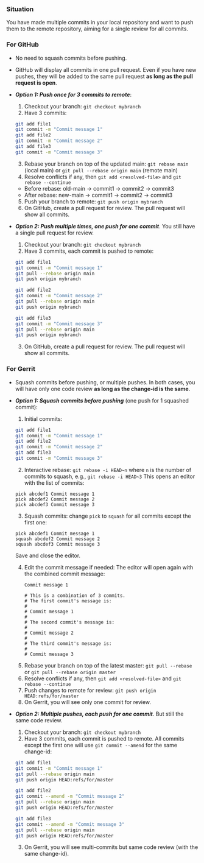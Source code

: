 ### Situation
You have made multiple commits in your local repository and want to push them to the remote repository, aiming for a single review for all commits.

### For GitHub
- No need to squash commits before pushing.
- GitHub will display all commits in one pull request. Even if you have new pushes, they will be added to the same pull request **as long as the pull request is open**.

- ***Option 1: Push once for 3 commits to remote***:
  1. Checkout your branch: `git checkout mybranch`
  2. Have 3 commits:
    ```bash
    git add file1
    git commit -m "Commit message 1"
    git add file2
    git commit -m "Commit message 2"
    git add file3
    git commit -m "Commit message 3"
    ```
  3. Rebase your branch on top of the updated main: `git rebase main` (local main) or `git pull --rebase origin main` (remote main)
  4. Resolve conflicts if any, then `git add <resolved-file>` and `git rebase --continue`
    - Before rebase: old-main -> commit1 -> commit2 -> commit3
    - After rebase: new-main -> commit1 -> commit2 -> commit3
  5. Push your branch to remote: `git push origin mybranch`
  6. On GitHub, create a pull request for review. The pull request will show all commits.

- ***Option 2: Push multiple times, one push for one commit***. You still have a single pull request for review.
  1. Checkout your branch: `git checkout mybranch`
  2. Have 3 commits, each commit is pushed to remote:
    ```bash
    git add file1
    git commit -m "Commit message 1"
    git pull --rebase origin main
    git push origin mybranch

    git add file2
    git commit -m "Commit message 2"
    git pull --rebase origin main
    git push origin mybranch

    git add file3
    git commit -m "Commit message 3"
    git pull --rebase origin main
    git push origin mybranch
    ```
  3. On GitHub, create a pull request for review. The pull request will show all commits.

### For Gerrit
- Squash commits before pushing, or multiple pushes. In both cases, you will have only one code review **as long as the change-id is the same**.

- ***Option 1: Squash commits before pushing*** (one push for 1 squashed commit):
  1. Initial commits:
    ```bash
    git add file1
    git commit -m "Commit message 1"
    git add file2
    git commit -m "Commit message 2"
    git add file3
    git commit -m "Commit message 3"
    ```
  2. Interactive rebase: `git rebase -i HEAD~n` where `n` is the number of commits to squash, e.g., `git rebase -i HEAD~3`
    This opens an editor with the list of commits:
    ```
    pick abcdef1 Commit message 1
    pick abcdef2 Commit message 2
    pick abcdef3 Commit message 3
    ```
  3. Squash commits: change `pick` to `squash` for all commits except the first one:
    ```
    pick abcdef1 Commit message 1
    squash abcdef2 Commit message 2
    squash abcdef3 Commit message 3
    ```
    Save and close the editor.

  4. Edit the commit message if needed:
    The editor will open again with the combined commit message:
      ```
      Commit message 1

      # This is a combination of 3 commits.
      # The first commit's message is:
      #
      # Commit message 1
      #
      # The second commit's message is:
      #
      # Commit message 2
      #
      # The third commit's message is:
      #
      # Commit message 3
      ```
  5. Rebase your branch on top of the latest master: `git pull --rebase` or `git pull --rebase origin master`
  6. Resolve conflicts if any, then `git add <resolved-file>` and `git rebase --continue`
  7. Push changes to remote for review: `git push origin HEAD:refs/for/master`
  8. On Gerrit, you will see only one commit for review.

- ***Option 2: Multiple pushes, each push for one commit***. But still the same code review.
  1. Checkout your branch: `git checkout mybranch`
  2. Have 3 commits, each commit is pushed to remote. All commits except the first one will use `git commit --amend` for the same change-id:
    ```bash
    git add file1
    git commit -m "Commit message 1"
    git pull --rebase origin main
    git push origin HEAD:refs/for/master

    git add file2
    git commit --amend -m "Commit message 2"
    git pull --rebase origin main
    git push origin HEAD:refs/for/master

    git add file3
    git commit --amend -m "Commit message 3"
    git pull --rebase origin main
    git push origin HEAD:refs/for/master
    ```
  3. On Gerrit, you will see multi-commits but same code review (with the same change-id).